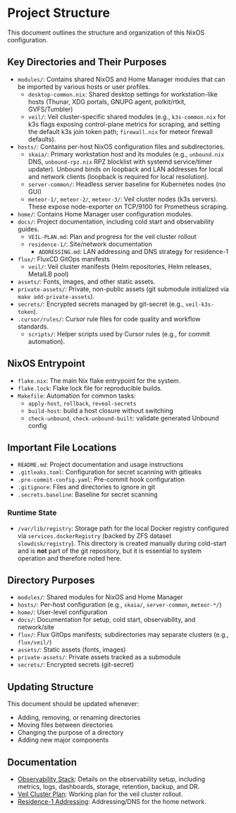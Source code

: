 # Project Structure

This document outlines the structure and organization of this NixOS
configuration.

## Key Directories and Their Purposes

- `modules/`: Contains shared NixOS and Home Manager modules that can be
  imported by various hosts or user profiles.
  - `desktop-common.nix`: Shared desktop settings for workstation-like hosts
    (Thunar, XDG portals, GNUPG agent, polkit/rtkit, GVFS/Tumbler)
  - `veil/`: Veil cluster-specific shared modules (e.g., `k3s-common.nix` for
    k3s flags exposing control-plane metrics for scraping, and setting the
    default k3s join token path; `firewall.nix` for meteor firewall defaults).
- `hosts/`: Contains per-host NixOS configuration files and subdirectories.
  - `skaia/`: Primary workstation host and its modules (e.g., `unbound.nix` DNS,
    `unbound-rpz.nix` RPZ blocklist with systemd service/timer updater). Unbound
    binds on loopback and LAN addresses for local and network clients (loopback
    is required for local resolution).
  - `server-common/`: Headless server baseline for Kubernetes nodes (no GUI)
  - `meteor-1/`, `meteor-2/`, `meteor-3/`: Veil cluster nodes (k3s servers). These
    expose node-exporter on TCP/9100 for Prometheus scraping.
- `home/`: Contains Home Manager user configuration modules.
- `docs/`: Project documentation, including cold start and observability
  guides.
  - `VEIL-PLAN.md`: Plan and progress for the veil cluster rollout
  - `residence-1/`: Site/network documentation
    - `ADDRESSING.md`: LAN addressing and DNS strategy for residence-1
- `flux/`: FluxCD GitOps manifests
  - `veil/`: Veil cluster manifests (Helm repositories, Helm releases,
    MetalLB pool)
- `assets/`: Fonts, images, and other static assets.
- `private-assets/`: Private, non-public assets (git submodule initialized via
  `make add-private-assets`).
- `secrets/`: Encrypted secrets managed by git-secret (e.g., `veil-k3s-token`).
- `.cursor/rules/`: Cursor rule files for code quality and workflow standards.
  - `scripts/`: Helper scripts used by Cursor rules (e.g., for commit automation).

## NixOS Entrypoint

- `flake.nix`: The main Nix flake entrypoint for the system.
- `flake.lock`: Flake lock file for reproducible builds.
- `Makefile`: Automation for common tasks:
  - `apply-host`, `rollback`, `reveal-secrets`
  - `build-host`: build a host closure without switching
  - `check-unbound`, `check-unbound-built`: validate generated Unbound config

## Important File Locations

- `README.md`: Project documentation and usage instructions
- `.gitleaks.toml`: Configuration for secret scanning with gitleaks
- `.pre-commit-config.yaml`: Pre-commit hook configuration
- `.gitignore`: Files and directories to ignore in git
- `.secrets.baseline`: Baseline for secret scanning

### Runtime State

- `/var/lib/registry`: Storage path for the local Docker registry configured via
  `services.dockerRegistry` (backed by ZFS dataset `slowdisk/registry`).  This
  directory is created manually during cold-start and is **not** part of the
  git repository, but it is essential to system operation and therefore noted
  here.

## Directory Purposes

- `modules/`: Shared modules for NixOS and Home Manager
- `hosts/`: Per-host configuration (e.g., `skaia/`, `server-common`, `meteor-*/`)
- `home/`: User-level configuration
- `docs/`: Documentation for setup, cold start, observability, and network/site
- `flux/`: Flux GitOps manifests; subdirectories may separate clusters (e.g.,
  `flux/veil/`)
- `assets/`: Static assets (fonts, images)
- `private-assets/`: Private assets tracked as a submodule
- `secrets/`: Encrypted secrets (git-secret)

## Updating Structure

This document should be updated whenever:

- Adding, removing, or renaming directories
- Moving files between directories
- Changing the purpose of a directory
- Adding new major components

## Documentation

- [Observability Stack](docs/OBSERVABILITY.md): Details on the observability
  setup, including metrics, logs, dashboards, storage, retention, backup, and
  DR.
- [Veil Cluster Plan](docs/VEIL-PLAN.md): Working plan for the veil cluster
  rollout.
- [Residence-1 Addressing](docs/residence-1/ADDRESSING.md): Addressing/DNS for
  the home network.
